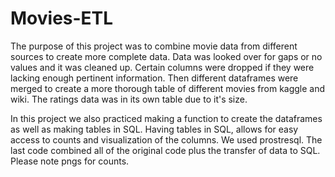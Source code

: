   # Movies-ETL
 
 
The purpose of this project was to combine movie data from different sources to create more complete data.  Data was looked over for gaps or no values and it was cleaned up.  Certain columns were dropped if they were lacking enough pertinent information.  Then different dataframes were merged to create a more thorough table of different movies from kaggle and wiki.  The ratings data was in its own table due to it's size.  
 
In this project we also practiced making a function to create the dataframes as well as making tables in SQL.  Having tables in SQL, allows for easy access to counts and visualization of the columns.  We used prostresql.  The last code combined all of the original code plus the transfer of data to SQL.  Please note pngs for counts.
